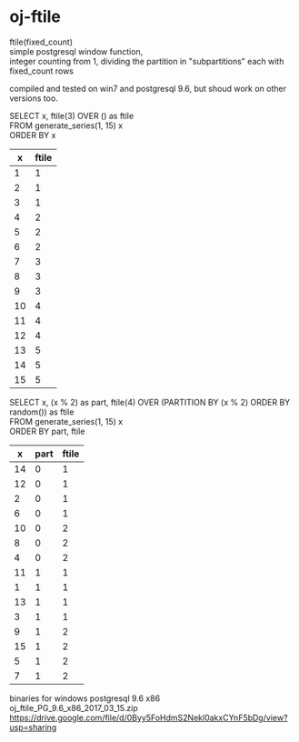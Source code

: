# oj-ftile

ftile(fixed_count)  
  simple postgresql window function,   
  integer counting from 1, dividing the partition in "subpartitions" each with fixed_count rows  

compiled and tested on win7 and postgresql 9.6,
but shoud work on other versions too.


SELECT  x,  ftile(3) OVER () as ftile  
FROM generate_series(1, 15) x  
ORDER BY x  

   x    |  ftile  
--------|-------
  1 | 1  
  2 | 1  
  3 | 1  
  4 | 2  
  5 | 2  
  6 | 2  
  7 | 3  
  8 | 3  
  9 | 3  
 10 | 4  
 11 | 4  
 12 | 4  
 13 | 5  
 14 | 5  
 15 | 5 


SELECT  x, (x % 2) as part, ftile(4) OVER (PARTITION BY (x % 2) ORDER BY random()) as ftile  
FROM generate_series(1, 15) x  
ORDER BY part, ftile  
 
x  |  part  |  ftile
---|--------|--------
14 | 0 | 1     
12 | 0 | 1     
 2 | 0 | 1     
 6 | 0 | 1     
10 | 0 | 2     
 8 | 0 | 2     
 4 | 0 | 2     
11 | 1 | 1     
 1 | 1 | 1     
13 | 1 | 1 
 3 | 1 | 1     
 9 | 1 | 2     
15 | 1 | 2     
 5 | 1 | 2     
 7 | 1 | 2


binaries for windows postgresql 9.6 x86   
oj_ftile_PG_9.6_x86_2017_03_15.zip  
https://drive.google.com/file/d/0Byy5FoHdmS2Nekl0akxCYnF5bDg/view?usp=sharing


